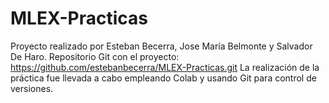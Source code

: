 # MLEX-Practicas
Proyecto realizado por Esteban Becerra, Jose María Belmonte y Salvador De Haro.
Repositorio Git con el proyecto: https://github.com/estebanbecerra/MLEX-Practicas.git
La realización de la práctica fue llevada a cabo empleando Colab y usando Git para control de versiones.
